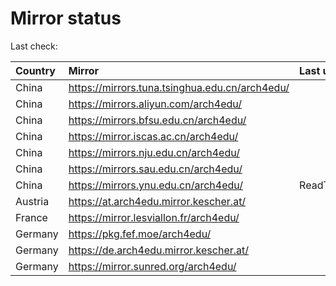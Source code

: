 <script src="./time.js"></script>
# Mirror status
Last check: <script type="text/javascript">localize(1691309951.1142955);</script>

|Country|Mirror|Last update|
|:------|:-----|:----------|
|China|https://mirrors.tuna.tsinghua.edu.cn/arch4edu/|<script type="text/javascript">localize(1691260052);</script>|
|China|https://mirrors.aliyun.com/arch4edu/|<script type="text/javascript">localize(1691216962);</script>|
|China|https://mirrors.bfsu.edu.cn/arch4edu/|<script type="text/javascript">localize(1691130729);</script>|
|China|https://mirror.iscas.ac.cn/arch4edu/|<script type="text/javascript">localize(1691260052);</script>|
|China|https://mirrors.nju.edu.cn/arch4edu/|<script type="text/javascript">localize(1691216962);</script>|
|China|https://mirrors.sau.edu.cn/arch4edu/|<script type="text/javascript">localize(1691260052);</script>|
|China|https://mirrors.ynu.edu.cn/arch4edu/|ReadTimeout|
|Austria|https://at.arch4edu.mirror.kescher.at/|<script type="text/javascript">localize(1691260052);</script>|
|France|https://mirror.lesviallon.fr/arch4edu/|<script type="text/javascript">localize(1689402753);</script>|
|Germany|https://pkg.fef.moe/arch4edu/|<script type="text/javascript">localize(1691260052);</script>|
|Germany|https://de.arch4edu.mirror.kescher.at/|<script type="text/javascript">localize(1691260052);</script>|
|Germany|https://mirror.sunred.org/arch4edu/|<script type="text/javascript">localize(1691260052);</script>|

<script src="./tablefilter/tablefilter.js"></script>
<script src="./table.js"></script>